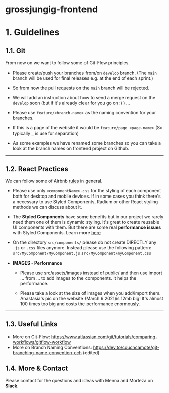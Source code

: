 # grossjungig-frontend

# 1. Guidelines

## 1.1. Git

From now on we want to follow some of Git-Flow principles.

* Please create/push your branches from/on ``develop`` branch. (The ``main`` branch will be used for final releases e.g. at the end of each sprint.)

* So from now the pull requests on the ``main`` branch will be rejected.

* We will add an instruction about how to send a merge request on the ``develop`` soon (but if it's already clear for you go on :) ) ...

* Please use ``feature/<branch-name>`` as the naming convention for your branches.

* If this is a page of the website it would be ``feature/page_<page-name>`` (So typically ``_`` is use for separation)

* As some examples we have renamed some branches so you can take a look at the branch names on frontend project on Github.

___

## 1.2. React Practices

We can follow some of Airbnb [rules](https://github.com/airbnb/javascript/tree/master/react) in general.

* Please use only ``<componentName>.css`` for the styling of each component both for desktop and mobile devices. If in some cases you think there's a necessary to use Styled Components, Radium or other React styling methods we can discuss about it.

* The __Styled Components__ have some benefits but in our project we rarely need them one of them is dynamic styling. It's great to create reusable UI components with them. But there are some real __performance issues__ with Styled Components. Learn more [here](https://getstream.io/blog/styled-components-vs-css-stylesheets/#styled-components)

* On the directory ``src/components/`` please do not create DIRECTLY any ``.js`` or ``.css`` files anymore. Instead please use the following pattern:
``src/MyComponent/MyComponent.js``
``src/MyComponent/myComponent.css``

* __IMAGES - Performance__
    * Please use src/assets/images instead of public/ and then use import ... from ... to add images to the components. It helps the performance.
    
    * Please take a look at the size of images when you add/import them. Anastasia's pic on the website (March 6 2021)is 12mb big! It's almost 100 times too big and costs the performance enormously.

___

## 1.3. Useful Links
* More on Git-Flow: https://www.atlassian.com/git/tutorials/comparing-workflows/gitflow-workflow
* More on Branch Naming Conventions: https://dev.to/couchcamote/git-branching-name-convention-cch (edited) 

## 1.4. More & Contact
Please contact for the questions and ideas with Menna and Morteza on __Slack__.
